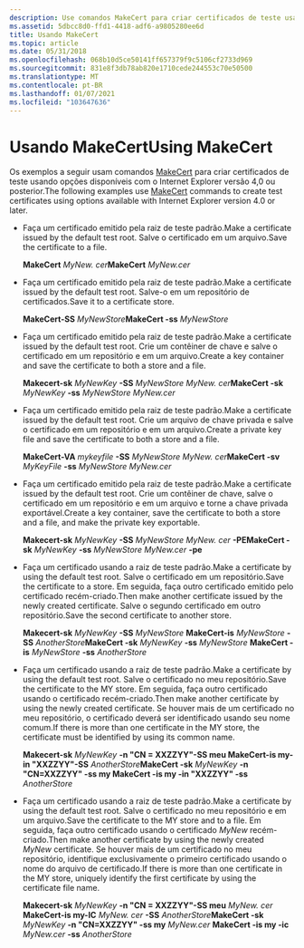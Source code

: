 ```yaml
---
description: Use comandos MakeCert para criar certificados de teste usando as opções disponíveis com o Internet Explorer versão 4,0 ou posterior.
ms.assetid: 5dbcc8d0-ffd1-4418-adf6-a9805280ee6d
title: Usando MakeCert
ms.topic: article
ms.date: 05/31/2018
ms.openlocfilehash: 068b10d5ce50141ff657379f9c5106cf2733d969
ms.sourcegitcommit: 831e8f3db78ab820e1710cede244553c70e50500
ms.translationtype: MT
ms.contentlocale: pt-BR
ms.lasthandoff: 01/07/2021
ms.locfileid: "103647636"
---
```

# <a name="using-makecert"></a><span data-ttu-id="45ad4-103">Usando MakeCert</span><span class="sxs-lookup"><span data-stu-id="45ad4-103">Using MakeCert</span></span>

<span data-ttu-id="45ad4-104">Os exemplos a seguir usam comandos [MakeCert](makecert.md) para criar certificados de teste usando opções disponíveis com o Internet Explorer versão 4,0 ou posterior.</span><span class="sxs-lookup"><span data-stu-id="45ad4-104">The following examples use [MakeCert](makecert.md) commands to create test certificates using options available with Internet Explorer version 4.0 or later.</span></span>

-   <span data-ttu-id="45ad4-105">Faça um certificado emitido pela raiz de teste padrão.</span><span class="sxs-lookup"><span data-stu-id="45ad4-105">Make a certificate issued by the default test root.</span></span> <span data-ttu-id="45ad4-106">Salve o certificado em um arquivo.</span><span class="sxs-lookup"><span data-stu-id="45ad4-106">Save the certificate to a file.</span></span>

    <span data-ttu-id="45ad4-107">**MakeCert** *MyNew. cer*</span><span class="sxs-lookup"><span data-stu-id="45ad4-107">**MakeCert** *MyNew.cer*</span></span>

-   <span data-ttu-id="45ad4-108">Faça um certificado emitido pela raiz de teste padrão.</span><span class="sxs-lookup"><span data-stu-id="45ad4-108">Make a certificate issued by the default test root.</span></span> <span data-ttu-id="45ad4-109">Salve-o em um repositório de certificados.</span><span class="sxs-lookup"><span data-stu-id="45ad4-109">Save it to a certificate store.</span></span>

    <span data-ttu-id="45ad4-110">**MakeCert-SS** *MyNewStore*</span><span class="sxs-lookup"><span data-stu-id="45ad4-110">**MakeCert -ss** *MyNewStore*</span></span>

-   <span data-ttu-id="45ad4-111">Faça um certificado emitido pela raiz de teste padrão.</span><span class="sxs-lookup"><span data-stu-id="45ad4-111">Make a certificate issued by the default test root.</span></span> <span data-ttu-id="45ad4-112">Crie um contêiner de chave e salve o certificado em um repositório e em um arquivo.</span><span class="sxs-lookup"><span data-stu-id="45ad4-112">Create a key container and save the certificate to both a store and a file.</span></span>

    <span data-ttu-id="45ad4-113">**Makecert-sk** *MyNewKey* **-SS** *MyNewStore* *MyNew. cer*</span><span class="sxs-lookup"><span data-stu-id="45ad4-113">**MakeCert -sk** *MyNewKey* **-ss** *MyNewStore* *MyNew.cer*</span></span>

-   <span data-ttu-id="45ad4-114">Faça um certificado emitido pela raiz de teste padrão.</span><span class="sxs-lookup"><span data-stu-id="45ad4-114">Make a certificate issued by the default test root.</span></span> <span data-ttu-id="45ad4-115">Crie um arquivo de chave privada e salve o certificado em um repositório e em um arquivo.</span><span class="sxs-lookup"><span data-stu-id="45ad4-115">Create a private key file and save the certificate to both a store and a file.</span></span>

    <span data-ttu-id="45ad4-116">**MakeCert-VA** *mykeyfile* **-SS** *MyNewStore* *MyNew. cer*</span><span class="sxs-lookup"><span data-stu-id="45ad4-116">**MakeCert -sv** *MyKeyFile* **-ss** *MyNewStore* *MyNew.cer*</span></span>

-   <span data-ttu-id="45ad4-117">Faça um certificado emitido pela raiz de teste padrão.</span><span class="sxs-lookup"><span data-stu-id="45ad4-117">Make a certificate issued by the default test root.</span></span> <span data-ttu-id="45ad4-118">Crie um contêiner de chave, salve o certificado em um repositório e em um arquivo e torne a chave privada exportável.</span><span class="sxs-lookup"><span data-stu-id="45ad4-118">Create a key container, save the certificate to both a store and a file, and make the private key exportable.</span></span>

    <span data-ttu-id="45ad4-119">**Makecert-sk** *MyNewKey* **-SS** *MyNewStore* *MyNew. cer* **-PE**</span><span class="sxs-lookup"><span data-stu-id="45ad4-119">**MakeCert -sk** *MyNewKey* **-ss** *MyNewStore* *MyNew.cer* **-pe**</span></span>

-   <span data-ttu-id="45ad4-120">Faça um certificado usando a raiz de teste padrão.</span><span class="sxs-lookup"><span data-stu-id="45ad4-120">Make a certificate by using the default test root.</span></span> <span data-ttu-id="45ad4-121">Salve o certificado em um repositório.</span><span class="sxs-lookup"><span data-stu-id="45ad4-121">Save the certificate to a store.</span></span> <span data-ttu-id="45ad4-122">Em seguida, faça outro certificado emitido pelo certificado recém-criado.</span><span class="sxs-lookup"><span data-stu-id="45ad4-122">Then make another certificate issued by the newly created certificate.</span></span> <span data-ttu-id="45ad4-123">Salve o segundo certificado em outro repositório.</span><span class="sxs-lookup"><span data-stu-id="45ad4-123">Save the second certificate to another store.</span></span>

    <span data-ttu-id="45ad4-124">**Makecert-sk** *MyNewKey* **-SS** *MyNewStore* **MakeCert-is** *MyNewStore* **-SS** *AnotherStore*</span><span class="sxs-lookup"><span data-stu-id="45ad4-124">**MakeCert -sk** *MyNewKey* **-ss** *MyNewStore* **MakeCert -is** *MyNewStore* **-ss** *AnotherStore*</span></span>

-   <span data-ttu-id="45ad4-125">Faça um certificado usando a raiz de teste padrão.</span><span class="sxs-lookup"><span data-stu-id="45ad4-125">Make a certificate by using the default test root.</span></span> <span data-ttu-id="45ad4-126">Salve o certificado no meu repositório.</span><span class="sxs-lookup"><span data-stu-id="45ad4-126">Save the certificate to the MY store.</span></span> <span data-ttu-id="45ad4-127">Em seguida, faça outro certificado usando o certificado recém-criado.</span><span class="sxs-lookup"><span data-stu-id="45ad4-127">Then make another certificate by using the newly created certificate.</span></span> <span data-ttu-id="45ad4-128">Se houver mais de um certificado no meu repositório, o certificado deverá ser identificado usando seu nome comum.</span><span class="sxs-lookup"><span data-stu-id="45ad4-128">If there is more than one certificate in the MY store, the certificate must be identified by using its common name.</span></span>

    <span data-ttu-id="45ad4-129">**Makecert-sk** *MyNewKey* **-n "CN = XXZZYY"-SS meu MakeCert-is my-in "XXZZYY"-SS** *AnotherStore*</span><span class="sxs-lookup"><span data-stu-id="45ad4-129">**MakeCert -sk** *MyNewKey* **-n "CN=XXZZYY" -ss my MakeCert -is my -in "XXZZYY" -ss** *AnotherStore*</span></span>

-   <span data-ttu-id="45ad4-130">Faça um certificado usando a raiz de teste padrão.</span><span class="sxs-lookup"><span data-stu-id="45ad4-130">Make a certificate by using the default test root.</span></span> <span data-ttu-id="45ad4-131">Salve o certificado no meu repositório e em um arquivo.</span><span class="sxs-lookup"><span data-stu-id="45ad4-131">Save the certificate to the MY store and to a file.</span></span> <span data-ttu-id="45ad4-132">Em seguida, faça outro certificado usando o certificado *MyNew* recém-criado.</span><span class="sxs-lookup"><span data-stu-id="45ad4-132">Then make another certificate by using the newly created *MyNew* certificate.</span></span> <span data-ttu-id="45ad4-133">Se houver mais de um certificado no meu repositório, identifique exclusivamente o primeiro certificado usando o nome do arquivo de certificado.</span><span class="sxs-lookup"><span data-stu-id="45ad4-133">If there is more than one certificate in the MY store, uniquely identify the first certificate by using the certificate file name.</span></span>

    <span data-ttu-id="45ad4-134">**Makecert-sk** *MyNewKey* **-n "CN = XXZZYY"-SS meu** *MyNew. cer* **MakeCert-is my-IC** *MyNew. cer* **-SS** *AnotherStore*</span><span class="sxs-lookup"><span data-stu-id="45ad4-134">**MakeCert -sk** *MyNewKey* **-n "CN=XXZZYY" -ss my** *MyNew.cer* **MakeCert -is my -ic** *MyNew.cer* **-ss** *AnotherStore*</span></span>

 

 



